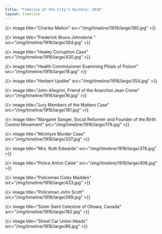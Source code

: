```yaml
---
title: "Timeline of the City's History: 1916"
layout: timeline
---
```


{{< image title="Charles Mellon" src="/img/timeline/1916/large/180.jpg" >}}

{{< image title="Frederick Bruce Johnstone " src="/img/timeline/1916/large/384.jpg" >}}

{{< image title="Healey Corruption Case" src="/img/timeline/1916/large/430.jpg" >}}

{{< image title="Health Commissioner Examining Phials of Poison" src="/img/timeline/1916/large/18.jpg" >}}

{{< image title="Herbert Updike" src="/img/timeline/1916/large/354.jpg" >}}

{{< image title="John Allegrini, Friend of the Anarchist Jean Crone" src="/img/timeline/1916/large/16.jpg" >}}

{{< image title="Jury Members of the Matters Case" src="/img/timeline/1916/large/181.jpg" >}}

{{< image title="Margaret Sanger, Social Reformer and Founder of the Birth Control Movement" src="/img/timeline/1916/large/179.jpg" >}}

{{< image title="McIntyre Murder Case" src="/img/timeline/1916/large/337.jpg" >}}

{{< image title="Mrs. Ruth Edwards" src="/img/timeline/1916/large/378.jpg" >}}

{{< image title="Police Anton Calek" src="/img/timeline/1916/large/408.jpg" >}}

{{< image title="Policeman Coley Madden" src="/img/timeline/1916/large/433.jpg" >}}

{{< image title="Policeman John Scott" src="/img/timeline/1916/large/399.jpg" >}}

{{< image title="Sister Saint Celestine of Ottawa, Canada" src="/img/timeline/1916/large/182.jpg" >}}

{{< image title="Street Car Union Heads" src="/img/timeline/1916/large/86.jpg" >}}
